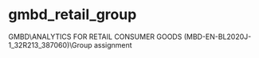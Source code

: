 # gmbd_retail_group
GMBD\ANALYTICS FOR RETAIL CONSUMER GOODS (MBD-EN-BL2020J-1_32R213_387060)\Group assignment

